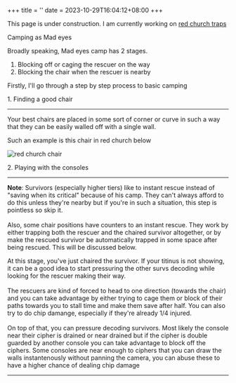+++
title = ''
date = 2023-10-29T16:04:12+08:00
+++


This page is under construction.
I am currently working on 
<a href="/madeyesguide/traps/redchurch/">red church traps</a>

<p class="display-3 mb-5">
Camping as Mad eyes
</p>

<p class="fs-5">
Broadly speaking, Mad eyes camp has 2 stages. 
<ol class="fs-5">
<li>Blocking off or caging the rescuer on the way</li>
<li>Blocking the chair when the rescuer is nearby</li>
</ol>
</p>
<p class="fs-5 mb-5">
Firstly, I'll go through a step by step process to basic camping
</p>

<p class="display-5 mt-3">
1. Finding a good chair
</p>

---
<p class="fs-5">
Your best chairs are placed in some sort of corner or curve in such a way that they can be easily walled off with a single wall.
</p>
<p class="fs-5">
Such an example is this chair in red church below
</p>
<img src="static/images/redchurch/chair1.jpg" alt="red church chair">


<p class="display-5 mt-5">
2. Playing with the consoles
</p>

---
<p class="ps-3 fs-5 border-start border-info border-5 mb-4 bg-info bg-opacity-10">
<strong>Note</strong>: 
Survivors (especially higher tiers) like to instant rescue instead of "saving when its critical" because of his camp. They can't always afford to do this unless they're nearby but if you're in such a situation, this step is pointless so skip it. <br> <br>
Also, some chair positions have counters to an instant rescue. They work by either trapping both the rescuer and the chaired survivor altogether, or by make the rescued survivor be automatically trapped in some space after being rescued. This will be discussed below.
</p>

<p class="fs-5">
At this stage, you've just chaired the survivor. If your titinus is not showing, it can be a good idea to start pressuring the other survs decoding while looking for the rescuer making their way.<br><br>
The rescuers are kind of forced to head to one direction (towards the chair) and you can take advantage by either trying to cage them or block of their paths towards you to stall time and make them save after half. You can also try to do chip damange, especially if they're already  1/4 injured. <br><br>
On top of that, you can pressure decoding survivors. Most likely the console near their cipher is drained or near drained but if the cipher is double guarded by another console you can take advantage to block off the ciphers. Some consoles are near enough to ciphers that you can draw the walls instantenously without panning the camera, you can abuse these to have a higher chance of dealing chip damage

</p>

---


